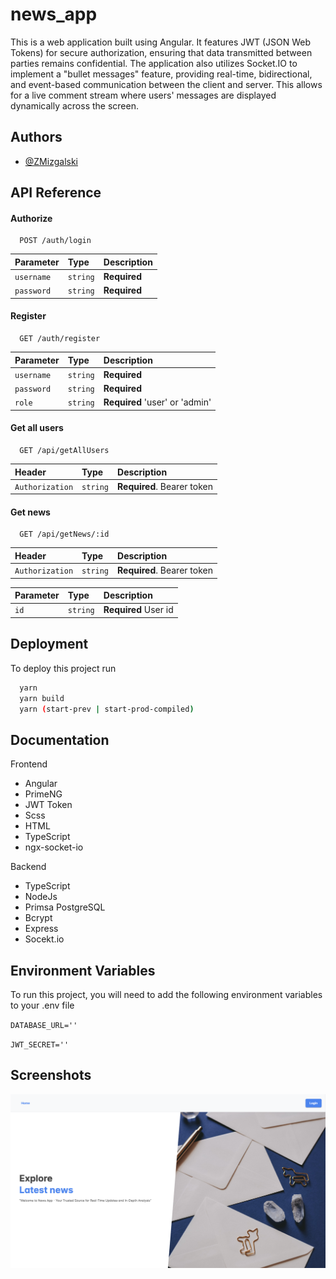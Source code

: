 
# news_app

This is a web application built using Angular. It features JWT (JSON Web Tokens) for secure authorization, ensuring that data transmitted between parties remains confidential. The application also utilizes Socket.IO to implement a "bullet messages" feature, providing real-time, bidirectional, and event-based communication between the client and server. This allows for a live comment stream where users' messages are displayed dynamically across the screen.


## Authors

- [@ZMizgalski](https://github.com/ZMizgalski)


## API Reference

#### Authorize

```http
  POST /auth/login
```

| Parameter | Type     | Description                       |
| :-------- | :------- | :-------------------------------- |
| `username`      | `string` | **Required** |
| `password`      | `string` | **Required** |

#### Register

```http
  GET /auth/register
```

| Parameter | Type     | Description                       |
| :-------- | :------- | :-------------------------------- |
| `username`      | `string` | **Required** |
| `password`      | `string` | **Required** |
| `role`      | `string` | **Required** 'user' or 'admin' |

#### Get all users

```http
  GET /api/getAllUsers
```

| Header | Type     | Description                |
| :-------- | :------- | :------------------------- |
| `Authorization` | `string` | **Required**. Bearer token |

#### Get news

```http
  GET /api/getNews/:id
```

| Header | Type     | Description                |
| :-------- | :------- | :------------------------- |
| `Authorization` | `string` | **Required**. Bearer token |

| Parameter | Type     | Description                       |
| :-------- | :------- | :-------------------------------- |
| `id`      | `string` | **Required** User id |



## Deployment

To deploy this project run

```bash
  yarn
  yarn build
  yarn (start-prev | start-prod-compiled)
```


## Documentation

Frontend
- Angular
- PrimeNG
- JWT Token
- Scss
- HTML
- TypeScript
- ngx-socket-io

Backend
- TypeScript
- NodeJs
- Primsa PostgreSQL
- Bcrypt
- Express
- Socekt.io


## Environment Variables

To run this project, you will need to add the following environment variables to your .env file

`DATABASE_URL=''`

`JWT_SECRET=''`


## Screenshots

![Home](https://github.com/ZMizgalski/news_app/blob/main/screenshots/1.png)
